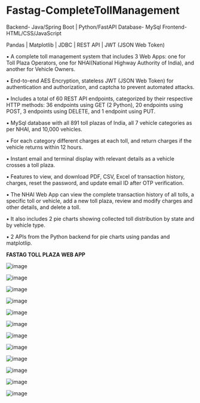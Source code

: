 # Fastag-CompleteTollManagement

Backend- Java/Spring Boot | Python/FastAPI 
Database- MySql 
Frontend- HTML/CSS/JavaScript

Pandas | Matplotlib | JDBC | REST API | JWT (JSON Web Token)

▪ A complete toll management system that includes 3 Web Apps: one for Toll Plaza Operators, one for NHAI(National Highway Authority of India), and another for Vehicle Owners.

▪ End-to-end AES Encryption, stateless JWT (JSON Web Token) for authentication and authorization, and captcha to prevent automated attacks.

▪ Includes a total of 60 REST API endpoints, categorized by their respective HTTP methods: 36 endpoints using GET (2 Python), 20 endpoints using POST, 3 endpoints using DELETE, and 1 endpoint using PUT.

▪ MySql database with all 891 toll plazas of India, all 7 vehicle categories as per NHAI, and 10,000 vehicles.

▪ For each category different charges at each toll, and return charges if the vehicle returns within 12 hours.

▪ Instant email and terminal display with relevant details as a vehicle crosses a toll plaza.

▪ Features to view, and download PDF, CSV, Excel of transaction history, charges, reset the password, and update email ID after OTP verification.

▪ The NHAI Web App can view the complete transaction history of all tolls, a specific toll or vehicle, add a new toll plaza, review and modify charges and other details, and delete a toll.

▪ It also includes 2 pie charts showing collected toll distribution by state and by vehicle type.

▪ 2 APIs from the Python backend for pie charts using pandas and matplotlip.

**FASTAG TOLL PLAZA WEB APP**

![image](https://github.com/hardik251/Fastag-CompleteTollManagement/assets/129581888/976fd5e9-08f6-41b5-8063-deebf744ef56)

![image](https://github.com/hardik251/Fastag-CompleteTollManagement/assets/129581888/98713220-515a-44da-857e-69c2ec806a4e)

![image](https://github.com/hardik251/Fastag-CompleteTollManagement/assets/129581888/fa388a36-7f3e-4c7e-9d6b-c592dc5d1b3d)

![image](https://github.com/hardik251/Fastag-CompleteTollManagement/assets/129581888/15ecf614-f681-4756-8102-705d9c1a74a8)

![image](https://github.com/hardik251/Fastag-CompleteTollManagement/assets/129581888/b00651c7-2acb-47c4-9e46-4d845903c4b4)

![image](https://github.com/hardik251/Fastag-CompleteTollManagement/assets/129581888/052dae74-f21f-4da5-8c32-979fc21606e8)

![image](https://github.com/hardik251/Fastag-CompleteTollManagement/assets/129581888/6e03cffe-7706-469c-959d-3adf7a1cad9f)

![image](https://github.com/hardik251/Fastag-CompleteTollManagement/assets/129581888/2dc74ec9-b4a4-49eb-b0c0-aaf7354e2184)

![image](https://github.com/hardik251/Fastag-CompleteTollManagement/assets/129581888/a13176ee-a9ec-4c36-bb39-170c3e2e9191)

![image](https://github.com/hardik251/Fastag-CompleteTollManagement/assets/129581888/87594d5e-487b-480a-a908-f4a1b81e8c0d)

![image](https://github.com/hardik251/Fastag-CompleteTollManagement/assets/129581888/d7ce1c39-86f5-4819-a2e1-457946f1afbe)

![image](https://github.com/hardik251/Fastag-CompleteTollManagement/assets/129581888/26184228-62cc-4317-9d15-614abedf4643)












